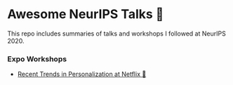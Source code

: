 # Awesome NeurIPS Talks 💬

This repo includes summaries of talks and workshops I followed at NeurIPS 2020.

### Expo Workshops 
- [Recent Trends in Personalization at Netflix 📼](/expo-workshops/MachineLearningAtNetflix.md)


